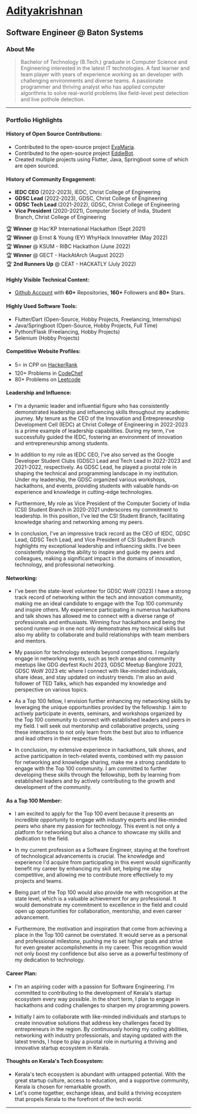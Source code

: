 # [Adityakrishnan](https://imaditya.tech)
## Software Engineer @ Baton Systems

### About Me

> Bachelor of Technology (B.Tech.) graduate in Computer Science and Engineering interested in the latest IT technologies. A fast learner and team player with years of experience working as an developer with challenging environments and diverse teams. A passionate programmer and thriving analyst who has applied computer algorithms to solve real-world problems like field-level pest detection and live pothole detection.


---

### Portfolio Highlights

#### History of Open Source Contributions:

- Contributed to the open-source project [EvaMaria](https://github.com/adi-code22/EvaMaria).
- Contributed to the open-source project [EddieBot](https://github.com/adi-code22/EddieBot).
- Created multiple projects using Flutter, Java, Springboot some of which are open sourced.

#### History of Community Engagement:

- **IEDC CEO** (2022-2023), IEDC, Christ College of Engineering
- **GDSC Lead** (2022-2023), GDSC, Christ College of Engineering
- **GDSC Tech Lead** (2021-2022), GDSC, Christ College of Engineering
- **Vice President** (2020-2021), Computer Society of India, Student Branch, Christ College of Engineering

🏆 **Winner** @ Hac'KP International Hackathon (Sept 2021) </br>
🏆 **Winner** @ Ernst & Young (EY) WhyHack InnovatHer (May 2022) </br>
🏆 **Winner** @ KSUM - RIBC Hackathon (June 2022) </br>
🏆 **Winner** @ GECT - HackAtArch (August 2022) </br>
🏆 **2nd Runners Up** @ CEAT - HACKATLY (July 2022) </br>

#### Highly Visible Technical Content:

- [Github Account](https://github.com/adi-code22) with **60+** Repositories, **160+** Followers and **80+** Stars.

#### Highly Used Software Tools:

- Flutter/Dart (Open-Source, Hobby Projects, Freelancing, Internships)
- Java/Springboot (Open-Source, Hobby Projects, Full Time)
- Python/Flask (Freelancing, Hobby Projects)
- Selenium (Hobby Projects)

#### Competitive Website Profiles:

- 5⭐ in CPP on [HackerRank](https://www.hackerrank.com/profile/adityakrishnanp1)
- 120+ Problems in [CodeChef](https://www.codechef.com/users/adityakrishnan)
- 80+ Problems on [Leetcode](https://leetcode.com/adi-code22/)

#### Leadership and Influence:

- I'm a dynamic leader and influential figure who has consistently demonstrated leadership and influencing skills throughout my academic journey. My tenure as the CEO of the Innovation and Entrepreneurship Development Cell (IEDC) at Christ College of Engineering in 2022-2023 is a prime example of leadership capabilities. During my term, I've successfully guided the IEDC, fostering an environment of innovation and entrepreneurship among students.

- In addition to my role as IEDC CEO, I've also served as the Google Developer Student Clubs (GDSC) Lead and Tech Lead in 2022-2023 and 2021-2022, respectively. As GDSC Lead, he played a pivotal role in shaping the technical and programming landscape in my institution. Under my leadership, the GDSC organized various workshops, hackathons, and events, providing students with valuable hands-on experience and knowledge in cutting-edge technologies.

- Furthermore, My role as Vice President of the Computer Society of India (CSI) Student Branch in 2020-2021 underscores my commitment to leadership. In this position, I've led the CSI Student Branch, facilitating knowledge sharing and networking among my peers.

- In conclusion, I've an impressive track record as the CEO of IEDC, GDSC Lead, GDSC Tech Lead, and Vice President of CSI Student Branch highlights my exceptional leadership and influencing skills. I've been consistently showing the ability to inspire and guide my peers and colleagues, making a significant impact in the domains of innovation, technology, and professional networking.

#### Networking:

- I've been the state-level volunteer for GDSC WoW (2023)
I have a strong track record of networking within the tech and innovation community, making me an ideal candidate to engage with the Top 100 community and inspire others. My experience participating in numerous hackathons and talk shows has allowed me to connect with a diverse range of professionals and enthusiasts. Winning four hackathons and being the second runner-up in one not only demonstrates my technical skills but also my ability to collaborate and build relationships with team members and mentors.

- My passion for technology extends beyond competitions. I regularly engage in networking events, such as tech arenas and community meetups like GDG devfest Kochi 2023, GDSC Meetup Banglore 2023, GDSC WoW 2023 etc where I connect with like-minded individuals, share ideas, and stay updated on industry trends. I'm also an avid follower of TED Talks, which has expanded my knowledge and perspective on various topics.

- As a Top 100 fellow, I envision further enhancing my networking skills by leveraging the unique opportunities provided by the fellowship. I aim to actively participate in events, seminars, and workshops organized by the Top 100 community to connect with established leaders and peers in my field. I will seek out mentorship and collaborative projects, using these interactions to not only learn from the best but also to influence and lead others in their respective fields.

- In conclusion, my extensive experience in hackathons, talk shows, and active participation in tech-related events, combined with my passion for networking and knowledge sharing, make me a strong candidate to engage with the Top 100 community. I am committed to further developing these skills through the fellowship, both by learning from established leaders and by actively contributing to the growth and development of the community.

#### As a Top 100 Member:

- I am excited to apply for the Top 100 event because it presents an incredible opportunity to engage with industry experts and like-minded peers who share my passion for technology. This event is not only a platform for networking but also a chance to showcase my skills and dedication to the field.

- In my current profession as a Software Engineer, staying at the forefront of technological advancements is crucial. The knowledge and experience I'd acquire from participating in this event would significantly benefit my career by enhancing my skill set, helping me stay competitive, and allowing me to contribute more effectively to my projects and teams.

- Being part of the Top 100 would also provide me with recognition at the state level, which is a valuable achievement for any professional. It would demonstrate my commitment to excellence in the field and could open up opportunities for collaboration, mentorship, and even career advancement.

- Furthermore, the motivation and inspiration that come from achieving a place in the Top 100 cannot be overstated. It would serve as a personal and professional milestone, pushing me to set higher goals and strive for even greater accomplishments in my career. This recognition would not only boost my confidence but also serve as a powerful testimony of my dedication to technology.

#### Career Plan:

- I'm an aspiring coder with a passion for Software Engineering. I'm committed to contributing to the development of Kerala's startup ecosystem every way possible. In the short term, I plan to engage in hackathons and coding challenges to sharpen my programming powers.

- Initially I aim to collaborate with like-minded individuals and startups to create innovative solutions that address key challenges faced by entrepreneurs in the region. By continuously honing my coding abilities, networking with industry professionals, and staying updated with the latest trends, I hope to play a pivotal role in nurturing a thriving and innovative startup ecosystem in Kerala.

#### Thoughts on Kerala's Tech Ecosystem:

- Kerala's tech ecosystem is abundant with untapped potential. With the great startup culture, access to education, and a supportive community, Kerala is chosen for remarkable growth. 
- Let's come together, exchange ideas, and build a thriving ecosystem that propels Kerala to the forefront of the tech world.

---